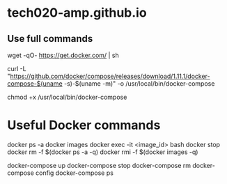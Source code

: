 # tech020-amp.github.io


## Use full commands

wget -qO- https://get.docker.com/ | sh

curl -L "https://github.com/docker/compose/releases/download/1.11.1/docker-compose-$(uname -s)-$(uname -m)" -o /usr/local/bin/docker-compose

chmod +x /usr/local/bin/docker-compose

# Useful Docker commands

  docker ps -a
  docker images
  docker exec -it <image_id> bash
  docker stop
  docker rm -f $(docker ps -a -q)
  docker rmi -f $(docker images -q)

  docker-compose up
  docker-compose stop
  docker-compose rm
  docker-compose config
  docker-compose ps
